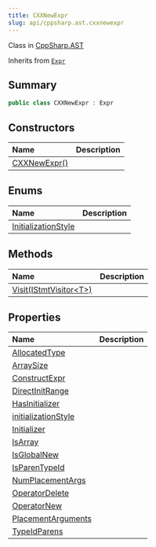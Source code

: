 ```yaml
---
title: CXXNewExpr
slug: api/cppsharp.ast.cxxnewexpr
---
```

Class in [CppSharp.AST](/api/cppsharp/ast)

Inherits from [`Expr`](/api/cppsharp/ast/expr)

## Summary



```csharp
public class CXXNewExpr : Expr
```

## Constructors

|Name|Description|
|:---|:---|
|[CXXNewExpr\(\)](/api/cppsharp/ast/cxxnewexpr//ctor)||

## Enums

|Name|Description|
|:---|:---|
|[InitializationStyle](/api/cppsharp/ast/cxxnewexpr/initializationstyle-1)||

## Methods

|Name|Description|
|:---|:---|
|[Visit\(IStmtVisitor\<T\>\)](/api/cppsharp/ast/cxxnewexpr/visit)||

## Properties

|Name|Description|
|:---|:---|
|[AllocatedType](/api/cppsharp/ast/cxxnewexpr/allocatedtype)||
|[ArraySize](/api/cppsharp/ast/cxxnewexpr/arraysize)||
|[ConstructExpr](/api/cppsharp/ast/cxxnewexpr/constructexpr)||
|[DirectInitRange](/api/cppsharp/ast/cxxnewexpr/directinitrange)||
|[HasInitializer](/api/cppsharp/ast/cxxnewexpr/hasinitializer)||
|[initializationStyle](/api/cppsharp/ast/cxxnewexpr/initializationstyle-2)||
|[Initializer](/api/cppsharp/ast/cxxnewexpr/initializer)||
|[IsArray](/api/cppsharp/ast/cxxnewexpr/isarray)||
|[IsGlobalNew](/api/cppsharp/ast/cxxnewexpr/isglobalnew)||
|[IsParenTypeId](/api/cppsharp/ast/cxxnewexpr/isparentypeid)||
|[NumPlacementArgs](/api/cppsharp/ast/cxxnewexpr/numplacementargs)||
|[OperatorDelete](/api/cppsharp/ast/cxxnewexpr/operatordelete)||
|[OperatorNew](/api/cppsharp/ast/cxxnewexpr/operatornew)||
|[PlacementArguments](/api/cppsharp/ast/cxxnewexpr/placementarguments)||
|[TypeIdParens](/api/cppsharp/ast/cxxnewexpr/typeidparens)||

